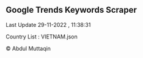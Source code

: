 

## Google Trends Keywords Scraper 
 
Last Update 29-11-2022 , 11:38:31

Country List :
VIETNAM.json



© Abdul Muttaqin 
